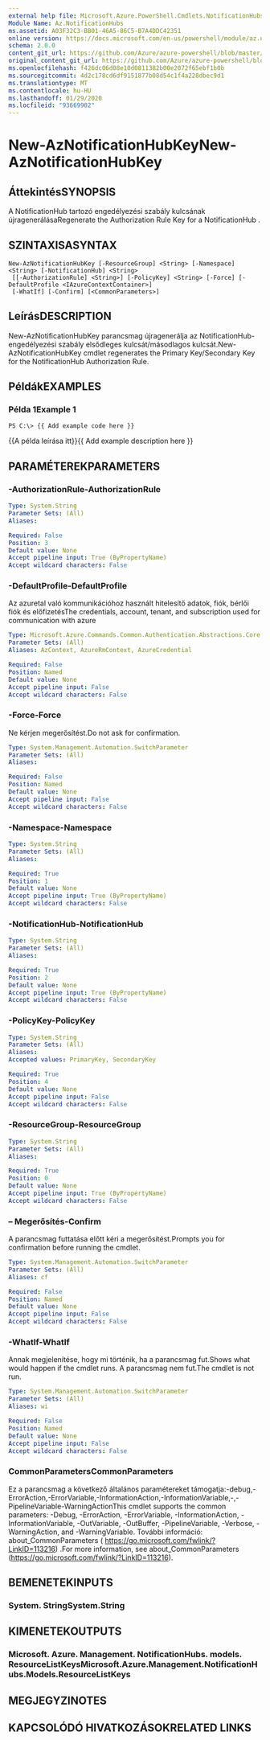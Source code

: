 ```yaml
---
external help file: Microsoft.Azure.PowerShell.Cmdlets.NotificationHubs.dll-Help.xml
Module Name: Az.NotificationHubs
ms.assetid: A03F32C3-BB01-46A5-86C5-B7A4DDC42351
online version: https://docs.microsoft.com/en-us/powershell/module/az.notificationhubs/new-aznotificationhubkey
schema: 2.0.0
content_git_url: https://github.com/Azure/azure-powershell/blob/master/src/NotificationHubs/NotificationHubs/help/New-AzNotificationHubKey.md
original_content_git_url: https://github.com/Azure/azure-powershell/blob/master/src/NotificationHubs/NotificationHubs/help/New-AzNotificationHubKey.md
ms.openlocfilehash: f426dc06d08e10d0811382b00e2072f65ebf1b0b
ms.sourcegitcommit: 4d2c178cd6df9151877b08d54c1f4a228dbec9d1
ms.translationtype: MT
ms.contentlocale: hu-HU
ms.lasthandoff: 01/29/2020
ms.locfileid: "93669902"
---
```

# <span data-ttu-id="20cb1-101">New-AzNotificationHubKey</span><span class="sxs-lookup"><span data-stu-id="20cb1-101">New-AzNotificationHubKey</span></span>

## <span data-ttu-id="20cb1-102">Áttekintés</span><span class="sxs-lookup"><span data-stu-id="20cb1-102">SYNOPSIS</span></span>
<span data-ttu-id="20cb1-103">A NotificationHub tartozó engedélyezési szabály kulcsának újragenerálása</span><span class="sxs-lookup"><span data-stu-id="20cb1-103">Regenerate the Authorization Rule Key for a NotificationHub .</span></span>

## <span data-ttu-id="20cb1-104">SZINTAXISA</span><span class="sxs-lookup"><span data-stu-id="20cb1-104">SYNTAX</span></span>

```
New-AzNotificationHubKey [-ResourceGroup] <String> [-Namespace] <String> [-NotificationHub] <String>
 [[-AuthorizationRule] <String>] [-PolicyKey] <String> [-Force] [-DefaultProfile <IAzureContextContainer>]
 [-WhatIf] [-Confirm] [<CommonParameters>]
```

## <span data-ttu-id="20cb1-105">Leírás</span><span class="sxs-lookup"><span data-stu-id="20cb1-105">DESCRIPTION</span></span>
<span data-ttu-id="20cb1-106">New-AzNotificationHubKey parancsmag újragenerálja az NotificationHub-engedélyezési szabály elsődleges kulcsát/másodlagos kulcsát.</span><span class="sxs-lookup"><span data-stu-id="20cb1-106">New-AzNotificationHubKey cmdlet regenerates the Primary Key/Secondary Key for the NotificationHub Authorization Rule.</span></span>

## <span data-ttu-id="20cb1-107">Példák</span><span class="sxs-lookup"><span data-stu-id="20cb1-107">EXAMPLES</span></span>

### <span data-ttu-id="20cb1-108">Példa 1</span><span class="sxs-lookup"><span data-stu-id="20cb1-108">Example 1</span></span>
```
PS C:\> {{ Add example code here }}
```

<span data-ttu-id="20cb1-109">{{A példa leírása itt}}</span><span class="sxs-lookup"><span data-stu-id="20cb1-109">{{ Add example description here }}</span></span>

## <span data-ttu-id="20cb1-110">PARAMÉTEREK</span><span class="sxs-lookup"><span data-stu-id="20cb1-110">PARAMETERS</span></span>

### <span data-ttu-id="20cb1-111">-AuthorizationRule</span><span class="sxs-lookup"><span data-stu-id="20cb1-111">-AuthorizationRule</span></span>
```yaml
Type: System.String
Parameter Sets: (All)
Aliases:

Required: False
Position: 3
Default value: None
Accept pipeline input: True (ByPropertyName)
Accept wildcard characters: False
```

### <span data-ttu-id="20cb1-112">-DefaultProfile</span><span class="sxs-lookup"><span data-stu-id="20cb1-112">-DefaultProfile</span></span>
<span data-ttu-id="20cb1-113">Az azuretal való kommunikációhoz használt hitelesítő adatok, fiók, bérlői fiók és előfizetés</span><span class="sxs-lookup"><span data-stu-id="20cb1-113">The credentials, account, tenant, and subscription used for communication with azure</span></span>

```yaml
Type: Microsoft.Azure.Commands.Common.Authentication.Abstractions.Core.IAzureContextContainer
Parameter Sets: (All)
Aliases: AzContext, AzureRmContext, AzureCredential

Required: False
Position: Named
Default value: None
Accept pipeline input: False
Accept wildcard characters: False
```

### <span data-ttu-id="20cb1-114">-Force</span><span class="sxs-lookup"><span data-stu-id="20cb1-114">-Force</span></span>
<span data-ttu-id="20cb1-115">Ne kérjen megerősítést.</span><span class="sxs-lookup"><span data-stu-id="20cb1-115">Do not ask for confirmation.</span></span>

```yaml
Type: System.Management.Automation.SwitchParameter
Parameter Sets: (All)
Aliases:

Required: False
Position: Named
Default value: None
Accept pipeline input: False
Accept wildcard characters: False
```

### <span data-ttu-id="20cb1-116">-Namespace</span><span class="sxs-lookup"><span data-stu-id="20cb1-116">-Namespace</span></span>
```yaml
Type: System.String
Parameter Sets: (All)
Aliases:

Required: True
Position: 1
Default value: None
Accept pipeline input: True (ByPropertyName)
Accept wildcard characters: False
```

### <span data-ttu-id="20cb1-117">-NotificationHub</span><span class="sxs-lookup"><span data-stu-id="20cb1-117">-NotificationHub</span></span>
```yaml
Type: System.String
Parameter Sets: (All)
Aliases:

Required: True
Position: 2
Default value: None
Accept pipeline input: True (ByPropertyName)
Accept wildcard characters: False
```

### <span data-ttu-id="20cb1-118">-PolicyKey</span><span class="sxs-lookup"><span data-stu-id="20cb1-118">-PolicyKey</span></span>
```yaml
Type: System.String
Parameter Sets: (All)
Aliases:
Accepted values: PrimaryKey, SecondaryKey

Required: True
Position: 4
Default value: None
Accept pipeline input: False
Accept wildcard characters: False
```

### <span data-ttu-id="20cb1-119">-ResourceGroup</span><span class="sxs-lookup"><span data-stu-id="20cb1-119">-ResourceGroup</span></span>
```yaml
Type: System.String
Parameter Sets: (All)
Aliases:

Required: True
Position: 0
Default value: None
Accept pipeline input: True (ByPropertyName)
Accept wildcard characters: False
```

### <span data-ttu-id="20cb1-120">– Megerősítés</span><span class="sxs-lookup"><span data-stu-id="20cb1-120">-Confirm</span></span>
<span data-ttu-id="20cb1-121">A parancsmag futtatása előtt kéri a megerősítést.</span><span class="sxs-lookup"><span data-stu-id="20cb1-121">Prompts you for confirmation before running the cmdlet.</span></span>

```yaml
Type: System.Management.Automation.SwitchParameter
Parameter Sets: (All)
Aliases: cf

Required: False
Position: Named
Default value: None
Accept pipeline input: False
Accept wildcard characters: False
```

### <span data-ttu-id="20cb1-122">-WhatIf</span><span class="sxs-lookup"><span data-stu-id="20cb1-122">-WhatIf</span></span>
<span data-ttu-id="20cb1-123">Annak megjelenítése, hogy mi történik, ha a parancsmag fut.</span><span class="sxs-lookup"><span data-stu-id="20cb1-123">Shows what would happen if the cmdlet runs.</span></span>
<span data-ttu-id="20cb1-124">A parancsmag nem fut.</span><span class="sxs-lookup"><span data-stu-id="20cb1-124">The cmdlet is not run.</span></span>

```yaml
Type: System.Management.Automation.SwitchParameter
Parameter Sets: (All)
Aliases: wi

Required: False
Position: Named
Default value: None
Accept pipeline input: False
Accept wildcard characters: False
```

### <span data-ttu-id="20cb1-125">CommonParameters</span><span class="sxs-lookup"><span data-stu-id="20cb1-125">CommonParameters</span></span>
<span data-ttu-id="20cb1-126">Ez a parancsmag a következő általános paramétereket támogatja:-debug,-ErrorAction,-ErrorVariable,-InformationAction,-InformationVariable,-,-PipelineVariable-WarningAction</span><span class="sxs-lookup"><span data-stu-id="20cb1-126">This cmdlet supports the common parameters: -Debug, -ErrorAction, -ErrorVariable, -InformationAction, -InformationVariable, -OutVariable, -OutBuffer, -PipelineVariable, -Verbose, -WarningAction, and -WarningVariable.</span></span> <span data-ttu-id="20cb1-127">További információ: about_CommonParameters ( https://go.microsoft.com/fwlink/?LinkID=113216) .</span><span class="sxs-lookup"><span data-stu-id="20cb1-127">For more information, see about_CommonParameters (https://go.microsoft.com/fwlink/?LinkID=113216).</span></span>

## <span data-ttu-id="20cb1-128">BEMENETEK</span><span class="sxs-lookup"><span data-stu-id="20cb1-128">INPUTS</span></span>

### <span data-ttu-id="20cb1-129">System. String</span><span class="sxs-lookup"><span data-stu-id="20cb1-129">System.String</span></span>

## <span data-ttu-id="20cb1-130">KIMENETEK</span><span class="sxs-lookup"><span data-stu-id="20cb1-130">OUTPUTS</span></span>

### <span data-ttu-id="20cb1-131">Microsoft. Azure. Management. NotificationHubs. models. ResourceListKeys</span><span class="sxs-lookup"><span data-stu-id="20cb1-131">Microsoft.Azure.Management.NotificationHubs.Models.ResourceListKeys</span></span>

## <span data-ttu-id="20cb1-132">MEGJEGYZI</span><span class="sxs-lookup"><span data-stu-id="20cb1-132">NOTES</span></span>

## <span data-ttu-id="20cb1-133">KAPCSOLÓDÓ HIVATKOZÁSOK</span><span class="sxs-lookup"><span data-stu-id="20cb1-133">RELATED LINKS</span></span>
